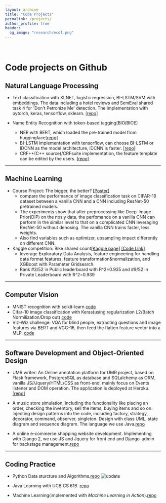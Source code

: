 ```yaml
---
layout: archive
title: "Code Projects"
permalink: /projects/
author_profile: true
header:
  og_image: "research/ecdf.png"
---
```


<br>Code projects on Github
=======
## Natural Language Processing 

- Text classification with XLNET, logistic regression, BI-LSTM/SVM with embeddings. The data including a hotel reviews and SemEval shared task 4 for 'Don't Petronize Me' detection. The implementation with pytorch, keras, tensorflow, sklearn.
[[repo]](https://github.com/Konic-NLP/text-classification)


- Name Entity Recognition with token-based tagging(BIO/BIOE)
  - NER with BERT, which loaded the pre-trained model from huggingface[[repo]](https://github.com/Konic-NLP/BERT-NER/blob/main/copy_of_ner_bert.py)
  - BI-LSTM implementation with tensorflow, can choose BI-LSTM or IDCNN as the model architecture, IDCNN is faster. [[repo]](https://github.com/Konic-NLP/NER/blob/main/NER-BERT.py)
  - CRF++(C++ source)/CRFsuite implementation, the feature template can be edited by the users. [[repo]](https://github.com/Konic-NLP/NER) 

***********
## Machine Learning
- Course Project: The bigger, the better? [[Poster]](https://konic-nlp.github.io/files/final_poster_5622.pdf)
  - compare the performance of image classification task on CIFAR-19 dataset between a vanilla CNN and a CNN including ResNet-50 pretrained models.
  - The experiments show that after preprocessing like Deep-Image-Prior(DIP) on the nosiy data, the perfomance on a vanilla CNN can perform in the similar level to that on a complicated CNN leveraging ResNet-50 without denosing. The vanilla CNN trains faster, less weights.
  - Also find variables such as optimizer, upsampling impact differently on different CNN.   
- Kaggle competition: Bike shared count[[Kaggle page]](https://www.kaggle.com/competitions/csci-5622-ps4-22-fall/overview) [[Code Link]]()
  - leverage Exploratory Data Analysis, feature engineering for handling data format features, feature transformation&normalization, and XGBoost with Parameter Gridsearch
  - Rank #3/52 in Public leaderboard with R^2=0.935 and #9/52 in Private Leaderboard with R^2=0.939

***********
## Computer Vision

- MNIST recognition with scikit-learn [code](https://github.com/Konic-NLP/5922-deep-learning/blob/main/lab_assignment1_.ipynb)
- Cifar-10 image classification with Keras(using regularization L2/Batch Normilization/Drop out) [code](https://github.com/Konic-NLP/5922-deep-learning/blob/main/lab_assignment2.ipynb)
- Viz-Wiz challenge: VQA for blind people, extracting questions and image features via BERT and VGG-16, then feed the flatten feature vector into a MLP. [code](https://github.com/Konic-NLP/5922-deep-learning/blob/main/lab_assignment4.ipynb)

**************

## Software Development and Object-Oriented Design

- UMR writer: An Online annotation platform for UMR project, based on Flask framework, PostgresSQL as database and SQLalchemy as ORM, vanilla JS//Jquery/HTML/CSS as front-end, mainly focus on Events listener and DOM operation. The application is deployed at Heroku. [[repo]](https://github.com/jinzhao3611/umr-annotation-tool)
- A music store simulation, including the functionality like placing an order, checking the inventory, sell the items, buying items and so on. Injecting design patterns into the code, including factory, strategy, decorator, command, observer, singleton. Design with class UML, state diagram and sequence diagram. The language we use Java.[repo](https://github.com/Konic-NLP/OOAD-project)

- A online e-commerce shopping website development. Implementing with Django 2,  we use JS and Jquery for front end and Django-admin for backstage management.[repo](https://github.com/Konic-NLP/final-project-OOAD)


****************

## Coding Practice 

- Python Data sturcture and Algorithms.[repo](https://github.com/Konic-NLP/Data_sturcture_algorithms)  ![update](https://img.shields.io/github/last-commit/Konic-nlp/Data_sturcture_algorithms/main?label=last%20update&style=plastic)

- Java Learning with UCB CS 61B. [repo](https://github.com/Konic-NLP/Java-learning)
- Machine Learning(implemented with *Machine Learning in Action*).[repo](https://github.com/Konic-NLP/Machine_Learning)


